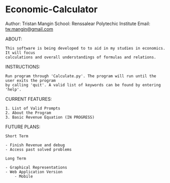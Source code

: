 # Economic-Calculator

Author: Tristan Mangin
School: Renssalear Polytechic Institute
Email: tw.mangin@gmail.com

ABOUT:

    This software is being developed to to aid in my studies in economics. It will focus
    calculations and overall understandings of formulas and relations.

INSTRUCTIONS:

    Run program through 'Calculate.py'. The program will run until the user exits the program
    by calling 'quit'. A valid list of keywords can be found by entering 'help'.

CURRENT FEATURES:

    1. List of Valid Prompts
    2. About the Program
    3. Basic Revenue Equation (IN PROGRESS)

FUTURE PLANS:

    Short Term

    - Finish Revenue and debug
    - Access past solved problems

    Long Term

    - Graphical Representations
    - Web Application Version
        - Mobile 